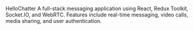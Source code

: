 HelloChatter
A full-stack messaging application using React, Redux Toolkit, Socket.IO, and WebRTC. Features include real-time messaging, video calls, media sharing, and user authentication.

